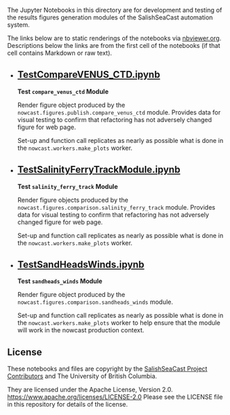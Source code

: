 The Jupyter Notebooks in this directory are for development and testing of
the results figures generation modules of the SalishSeaCast automation system.

The links below are to static renderings of the notebooks via
[nbviewer.org](https://nbviewer.org/).
Descriptions below the links are from the first cell of the notebooks
(if that cell contains Markdown or raw text).

* ## [TestCompareVENUS_CTD.ipynb](https://nbviewer.org/github/SalishSeaCast/SalishSeaNowcast/blob/main/notebooks/figures/comparison/TestCompareVENUS_CTD.ipynb)

    **Test `compare_venus_ctd` Module**

    Render figure object produced by the `nowcast.figures.publish.compare_venus_ctd` module.
    Provides data for visual testing to confirm that refactoring has not adversely changed figure for web page.

    Set-up and function call replicates as nearly as possible what is done in the `nowcast.workers.make_plots` worker.

* ## [TestSalinityFerryTrackModule.ipynb](https://nbviewer.org/github/SalishSeaCast/SalishSeaNowcast/blob/main/notebooks/figures/comparison/TestSalinityFerryTrackModule.ipynb)

    **Test `salinity_ferry_track` Module**

    Render figure objects produced by the `nowcast.figures.comparison.salinity_ferry_track` module.
    Provides data for visual testing to confirm that refactoring has not adversely changed figure for web page.

    Set-up and function call replicates as nearly as possible what is done in the `nowcast.workers.make_plots` worker.

* ## [TestSandHeadsWinds.ipynb](https://nbviewer.org/github/SalishSeaCast/SalishSeaNowcast/blob/main/notebooks/figures/comparison/TestSandHeadsWinds.ipynb)

    **Test `sandheads_winds` Module**

    Render figure object produced by the `nowcast.figures.comparison.sandheads_winds` module.

    Set-up and function call replicates as nearly as possible what is done in the `nowcast.workers.make_plots` worker
    to help ensure that the module will work in the nowcast production context.


## License

These notebooks and files are copyright by the
[SalishSeaCast Project Contributors](https://github.com/SalishSeaCast/docs/blob/main/CONTRIBUTORS.rst)
and The University of British Columbia.

They are licensed under the Apache License, Version 2.0.
https://www.apache.org/licenses/LICENSE-2.0
Please see the LICENSE file in this repository for details of the license.
